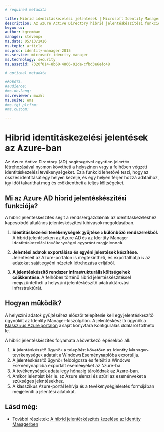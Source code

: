 ```yaml
---
# required metadata

title: Hibrid identitáskezelési jelentések | Microsoft Identity Manager
description: Az Azure Active Directory hibrid jelentéskészítési funkcióival felhőalapú és helyszíni eseményeket egyaránt tartalmazó egyéni jelentéseket készíthet.
keywords:
author: kgremban
manager: stevenpo
ms.date: 05/13/2016
ms.topic: article
ms.prod: identity-manager-2015
ms.service: microsoft-identity-manager
ms.technology: security
ms.assetid: 7320f014-8b60-4866-92de-cfbd3e6edc48

# optional metadata

#ROBOTS:
#audience:
#ms.devlang:
ms.reviewer: mwahl
ms.suite: ems
#ms.tgt_pltfrm:
#ms.custom:

---
```


# Hibrid identitáskezelési jelentések az Azure-ban
Az Azure Active Directory (AD) segítségével egyetlen jelentés létrehozásával nyomon követheti a helyszínen vagy a felhőben végzett identitáskezelési tevékenységeket. Ez a funkció lehetővé teszi, hogy az összes identitását egy helyen kezelje, és egy helyen férjen hozzá adataihoz, így időt takaríthat meg és csökkentheti a teljes költségeket.

## Mi az Azure AD hibrid jelentéskészítési funkciója?
A hibrid jelentéskészítés segít a rendszergazdáknak az identitáskezeléshez kapcsolódó általános jelentéskészítési kihívások megoldásában.

1. **Identitáskezelési tevékenységek gyűjtése a különböző rendszerekből.** A hibrid jelentéseken az Azure AD és az Identity Manager identitáskezelési tevékenységei egyaránt megjelennek.

2. **Jelentési adatok exportálása és egyéni jelentések készítése.** Jelentéseit az Azure-portálon is megtekintheti, és exportálhatja is az adatokat saját egyéni nézetek létrehozása céljából.

3. **A jelentéskészítő rendszer infrastrukturális költségeinek csökkentése.** A felhőben történő hibrid jelentéskészítéssel megszüntetheti a helyszíni jelentéskészítő adatraktározási infrastruktúrát.

## Hogyan működik?

A helyszíni adatok gyűjtéséhez először telepítenie kell egy jelentéskészítő ügynököt az Identity Manager-kiszolgálón. A jelentéskészítő ügynök a [Klasszikus Azure portálon](https://manage.windowsazure.com/) a saját könyvtára Konfigurálás oldaláról tölthető le.

A hibrid jelentéskészítés folyamata a következő lépésekből áll:
1. A jelentéskészítő ügynök a telepítést követően az Identity Manager-tevékenységek adatait a Windows Eseménynaplóba exportálja.
2. A jelentéskészítő ügynök feldolgozza és feltölti a Windows Eseménynaplóba exportált eseményeket az Azure-ba.
3. A tevékenységek adatai egy hónapig tárolódnak az Azure-ban.
4. Amikor jelentést kér le, az Azure elemzi és szűri az eseményeket a szükséges jelentésekhez.
5. A klasszikus Azure-portál lehívja és a tevékenységjelentés formájában megjeleníti a jelentési adatokat.

## Lásd még:
- További részletek: [A hibrid jelentéskészítés kezelése az Identity Managerben](/microsoft-identity-manager/deploy-use/working-with-identity-manager-hybrid-reporting)


<!--HONumber=May16_HO3-->


